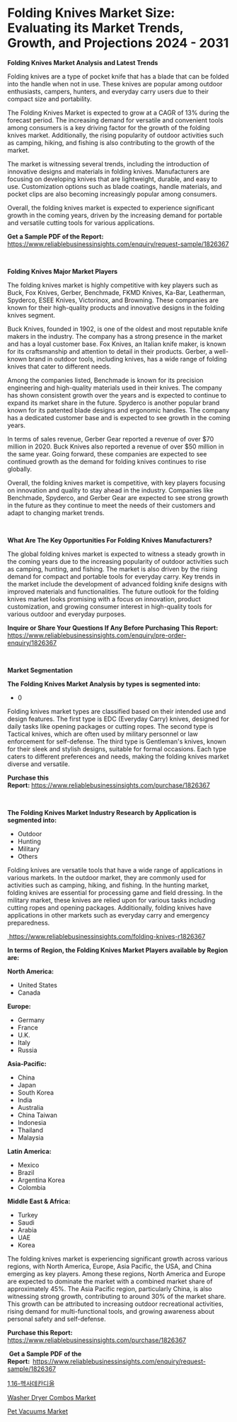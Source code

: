 <p><h1>Folding Knives Market Size: Evaluating its Market Trends, Growth, and Projections 2024 - 2031</h1></p><p><strong>Folding Knives Market Analysis and Latest Trends</strong></p>
<p><p>Folding knives are a type of pocket knife that has a blade that can be folded into the handle when not in use. These knives are popular among outdoor enthusiasts, campers, hunters, and everyday carry users due to their compact size and portability.</p><p>The Folding Knives Market is expected to grow at a CAGR of 13% during the forecast period. The increasing demand for versatile and convenient tools among consumers is a key driving factor for the growth of the folding knives market. Additionally, the rising popularity of outdoor activities such as camping, hiking, and fishing is also contributing to the growth of the market.</p><p>The market is witnessing several trends, including the introduction of innovative designs and materials in folding knives. Manufacturers are focusing on developing knives that are lightweight, durable, and easy to use. Customization options such as blade coatings, handle materials, and pocket clips are also becoming increasingly popular among consumers.</p><p>Overall, the folding knives market is expected to experience significant growth in the coming years, driven by the increasing demand for portable and versatile cutting tools for various applications.</p></p>
<p><strong>Get a Sample PDF of the Report:&nbsp;</strong> <a href="https://www.reliablebusinessinsights.com/enquiry/request-sample/1826367">https://www.reliablebusinessinsights.com/enquiry/request-sample/1826367</a></p>
<p>&nbsp;</p>
<p><strong>Folding Knives Major Market Players</strong></p>
<p><p>The folding knives market is highly competitive with key players such as Buck, Fox Knives, Gerber, Benchmade, FKMD Knives, Ka-Bar, Leatherman, Spyderco, ESEE Knives, Victorinox, and Browning. These companies are known for their high-quality products and innovative designs in the folding knives segment.</p><p>Buck Knives, founded in 1902, is one of the oldest and most reputable knife makers in the industry. The company has a strong presence in the market and has a loyal customer base. Fox Knives, an Italian knife maker, is known for its craftsmanship and attention to detail in their products. Gerber, a well-known brand in outdoor tools, including knives, has a wide range of folding knives that cater to different needs.</p><p>Among the companies listed, Benchmade is known for its precision engineering and high-quality materials used in their knives. The company has shown consistent growth over the years and is expected to continue to expand its market share in the future. Spyderco is another popular brand known for its patented blade designs and ergonomic handles. The company has a dedicated customer base and is expected to see growth in the coming years.</p><p>In terms of sales revenue, Gerber Gear reported a revenue of over $70 million in 2020. Buck Knives also reported a revenue of over $50 million in the same year. Going forward, these companies are expected to see continued growth as the demand for folding knives continues to rise globally.</p><p>Overall, the folding knives market is competitive, with key players focusing on innovation and quality to stay ahead in the industry. Companies like Benchmade, Spyderco, and Gerber Gear are expected to see strong growth in the future as they continue to meet the needs of their customers and adapt to changing market trends.</p></p>
<p>&nbsp;</p>
<p><strong>What Are The Key Opportunities For Folding Knives Manufacturers?</strong></p>
<p><p>The global folding knives market is expected to witness a steady growth in the coming years due to the increasing popularity of outdoor activities such as camping, hunting, and fishing. The market is also driven by the rising demand for compact and portable tools for everyday carry. Key trends in the market include the development of advanced folding knife designs with improved materials and functionalities. The future outlook for the folding knives market looks promising with a focus on innovation, product customization, and growing consumer interest in high-quality tools for various outdoor and everyday purposes.</p></p>
<p><strong>Inquire or Share Your Questions If Any Before Purchasing This Report:</strong> <a href="https://www.reliablebusinessinsights.com/enquiry/pre-order-enquiry/1826367">https://www.reliablebusinessinsights.com/enquiry/pre-order-enquiry/1826367</a></p>
<p>&nbsp;</p>
<p><strong>Market Segmentation</strong></p>
<p><strong>The Folding Knives Market Analysis by types is segmented into:</strong></p>
<p><ul><li>0</li></ul></p>
<p><p>Folding knives market types are classified based on their intended use and design features. The first type is EDC (Everyday Carry) knives, designed for daily tasks like opening packages or cutting ropes. The second type is Tactical knives, which are often used by military personnel or law enforcement for self-defense. The third type is Gentleman's knives, known for their sleek and stylish designs, suitable for formal occasions. Each type caters to different preferences and needs, making the folding knives market diverse and versatile.</p></p>
<p><strong>Purchase this Report:&nbsp;</strong><a href="https://www.reliablebusinessinsights.com/purchase/1826367">https://www.reliablebusinessinsights.com/purchase/1826367</a></p>
<p>&nbsp;</p>
<p><strong>The Folding Knives Market Industry Research by Application is segmented into:</strong></p>
<p><ul><li>Outdoor</li><li>Hunting</li><li>Military</li><li>Others</li></ul></p>
<p><p>Folding knives are versatile tools that have a wide range of applications in various markets. In the outdoor market, they are commonly used for activities such as camping, hiking, and fishing. In the hunting market, folding knives are essential for processing game and field dressing. In the military market, these knives are relied upon for various tasks including cutting ropes and opening packages. Additionally, folding knives have applications in other markets such as everyday carry and emergency preparedness.</p></p>
<p><a href="https://www.reliablebusinessinsights.com/folding-knives-r1826367">&nbsp;https://www.reliablebusinessinsights.com/folding-knives-r1826367</a></p>
<p><strong>In terms of Region, the Folding Knives Market Players available by Region are:</strong></p>
<p>
    <p> <strong> North America: </strong>
        <ul>
            <li>United States</li>
            <li>Canada</li>
        </ul>
        </p> 
    <p> <strong> Europe: </strong>
        <ul>
            <li>Germany</li>
            <li>France</li>
            <li>U.K.</li>
            <li>Italy</li>
            <li>Russia</li>
        </ul>
        </p> 
    <p> <strong> Asia-Pacific: </strong>
        <ul>
            <li>China</li>
            <li>Japan</li>
            <li>South Korea</li>
            <li>India</li>
            <li>Australia</li>
            <li>China Taiwan</li>
            <li>Indonesia</li>
            <li>Thailand</li>
            <li>Malaysia</li>
        </ul>
        </p> 
    <p> <strong> Latin America: </strong>
        <ul>
            <li>Mexico</li>
            <li>Brazil</li>
            <li>Argentina Korea</li>
            <li>Colombia</li>
        </ul>
        </p> 
    <p> <strong> Middle East & Africa: </strong>
        <ul>
            <li>Turkey</li>
            <li>Saudi</li>
            <li>Arabia</li>
            <li>UAE</li>
            <li>Korea</li>
        </ul>
    </p>
    </p>
<p><p>The folding knives market is experiencing significant growth across various regions, with North America, Europe, Asia Pacific, the USA, and China emerging as key players. Among these regions, North America and Europe are expected to dominate the market with a combined market share of approximately 45%. The Asia Pacific region, particularly China, is also witnessing strong growth, contributing to around 30% of the market share. This growth can be attributed to increasing outdoor recreational activities, rising demand for multi-functional tools, and growing awareness about personal safety and self-defense.</p></p>
<p><strong>Purchase this Report: </strong><a href="https://www.reliablebusinessinsights.com/purchase/1826367">https://www.reliablebusinessinsights.com/purchase/1826367</a></p>
<p>&nbsp;<strong>Get a Sample PDF of the Report:&nbsp;&nbsp;</strong><a href="https://www.reliablebusinessinsights.com/enquiry/request-sample/1826367">https://www.reliablebusinessinsights.com/enquiry/request-sample/1826367</a></p>
<p><strong></strong></p>
<p><p><a href="https://github.com/camron674/Market-Research-Report-List-1/blob/main/2515528153395.md">1,16-헥사데칸디올</a></p><p><a href="https://github.com/ZackaryHalvorson2023/Market-Research-Report-List-1/blob/main/washer-dryer-combos-market.md">Washer Dryer Combos Market</a></p><p><a href="https://github.com/AnnChovey2023/Market-Research-Report-List-1/blob/main/pet-vacuums-market.md">Pet Vacuums Market</a></p></p>